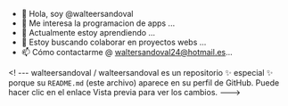 - 👋 Hola, soy @walteersandoval
- 👀 Me interesa la programacion de apps ...
- 🌱 Actualmente estoy aprendiendo ...
- 💞️ Estoy buscando colaborar en proyectos webs ...
- 📫 Cómo contactarme @ waltersandoval24@hotmail.es...

<! ---
walteersandoval / walteersandoval es un repositorio ✨ especial ✨ porque su `README.md` (este archivo) aparece en su perfil de GitHub.
Puede hacer clic en el enlace Vista previa para ver los cambios.
--->

